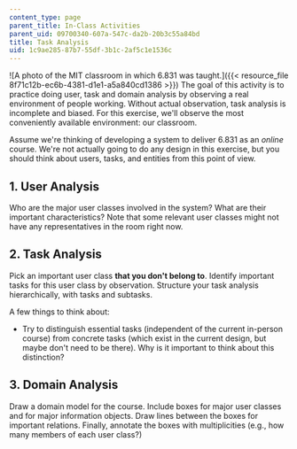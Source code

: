 ```yaml
---
content_type: page
parent_title: In-Class Activities
parent_uid: 09700340-607a-547c-da2b-20b3c55a84bd
title: Task Analysis
uid: 1c9ae285-87b7-55df-3b1c-2af5c1e1536c
---
```


![A photo of the MIT classroom in which 6.831 was taught.]({{< resource_file 8f71c12b-ec6b-4381-d1e1-a5a840cd1386 >}}) The goal of this activity is to practice doing user, task and domain analysis by observing a real environment of people working. Without actual observation, task analysis is incomplete and biased. For this exercise, we'll observe the most conveniently available environment: our classroom.

Assume we're thinking of developing a system to deliver 6.831 as an _online_ course. We're not actually going to do any design in this exercise, but you should think about users, tasks, and entities from this point of view.

1\. User Analysis
-----------------

Who are the major user classes involved in the system? What are their important characteristics? Note that some relevant user classes might not have any representatives in the room right now.

2\. Task Analysis
-----------------

Pick an important user class **that you don't belong to**. Identify important tasks for this user class by observation. Structure your task analysis hierarchically, with tasks and subtasks.

A few things to think about:

*   Try to distinguish essential tasks (independent of the current in-person course) from concrete tasks (which exist in the current design, but maybe don't need to be there). Why is it important to think about this distinction?

3\. Domain Analysis
-------------------

Draw a domain model for the course. Include boxes for major user classes and for major information objects. Draw lines between the boxes for important relations. Finally, annotate the boxes with multiplicities (e.g., how many members of each user class?)